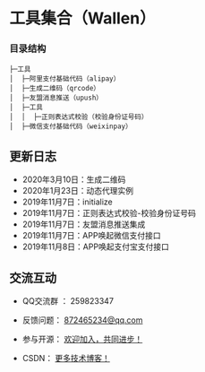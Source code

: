 工具集合（Wallen）
===============

### 目录结构
```
├─工具
│  ├─阿里支付基础代码（alipay）
│  ├─生成二维码（qrcode）
│  ├─友盟消息推送（upush）
│  ├─工具
│  │  ├─正则表达式校验（校验身份证号码）
│  ├─微信支付基础代码（weixinpay）
```

更新日志
-----------------------------------
- 2020年3月10日：生成二维码
- 2020年1月23日：动态代理实例
- 2019年11月7日：initialize
- 2019年11月7日：正则表达式校验-校验身份证号码
- 2019年11月7日：友盟消息推送集成
- 2019年11月7日：APP唤起微信支付接口
- 2019年11月8日：APP唤起支付宝支付接口



交流互动
-----------------------------------

- QQ交流群 ：  259823347

- 反馈问题：  872465234@qq.com

- 参与开源：  [欢迎加入，共同进步！](https://github.com/WallenQ/project-tool)

- CSDN：  [更多技术博客！](https://blog.csdn.net/qq_25635131)
